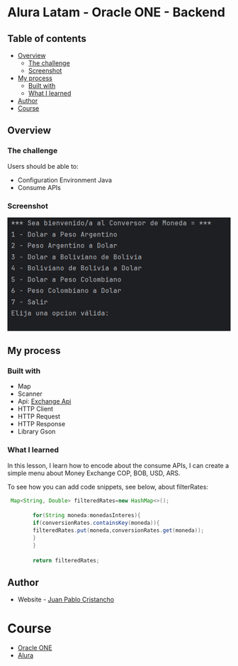 # Alura Latam - Oracle ONE - Backend

## Table of contents

- [Overview](#overview)
    - [The challenge](#the-challenge)
    - [Screenshot](#screenshot)
- [My process](#my-process)
    - [Built with](#built-with)
    - [What I learned](#what-i-learned)
- [Author](#author)
- [Course](#Course)

## Overview

### The challenge

Users should be able to:

- Configuration Environment Java
- Consume APIs

### Screenshot

![ScreenshotConversor.png](src%2Fcom%2Fconversor%2Fimagen%2FScreenshotConversor.png)

## My process

### Built with

- Map
- Scanner
- Api:  [Exchange Api](https://www.exchangerate-api.com/docs/java-currency-api)
- HTTP Client
- HTTP Request
- HTTP Response
- Library Gson

### What I learned

In this lesson, I learn how to encode about the consume APIs, I can create a simple menu
about Money Exchange COP, BOB, USD, ARS.

To see how you can add code snippets, see below, about filterRates:

```java
 Map<String, Double> filteredRates=new HashMap<>();

        for(String moneda:monedasInteres){
        if(conversionRates.containsKey(moneda)){
        filteredRates.put(moneda,conversionRates.get(moneda));
        }
        }

        return filteredRates;
```

## Author

- Website - [Juan Pablo Cristancho](https://my-portafolio-mygi-dvu8swsn6-juan-cris-projects.vercel.app)

# Course

- [Oracle ONE](https://my-portafolio-mygi-dvu8swsn6-juan-cris-projects.vercel.app)
- [Alura](https://www.linkedin.com/company/alura-latam/mycompany/)

